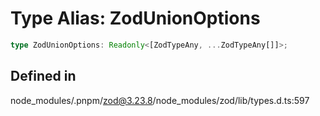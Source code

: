 # Type Alias: ZodUnionOptions

```ts
type ZodUnionOptions: Readonly<[ZodTypeAny, ...ZodTypeAny[]]>;
```

## Defined in

node\_modules/.pnpm/zod@3.23.8/node\_modules/zod/lib/types.d.ts:597
